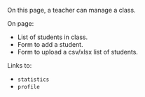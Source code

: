 
On this page, a teacher can manage a class.

On page:
- List of students in class.
- Form to add a student.
- Form to upload a csv/xlsx list of students.

Links to:
- `statistics`
- `profile`
